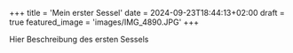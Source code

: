 +++
title = 'Mein erster Sessel'
date = 2024-09-23T18:44:13+02:00
draft = true
featured_image = 'images/IMG_4890.JPG'
+++

Hier Beschreibung des ersten Sessels



